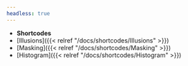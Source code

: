 ```yaml
---
headless: true
---
```


- **Shortcodes**
- [Illusions]({{< relref "/docs/shortcodes/Illusions" >}})
- [Masking]({{< relref "/docs/shortcodes/Masking" >}})
- [Histogram]({{< relref "/docs/shortcodes/Histogram" >}})
<br />

